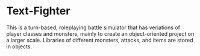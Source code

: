 # Text-Fighter

This is a turn-based, roleplaying battle simulator that has veriations of player classes and monsters, mainly to create an object-oriented project on a larger scale. Libraries of different monsters, attacks, and items are stored in objects.
